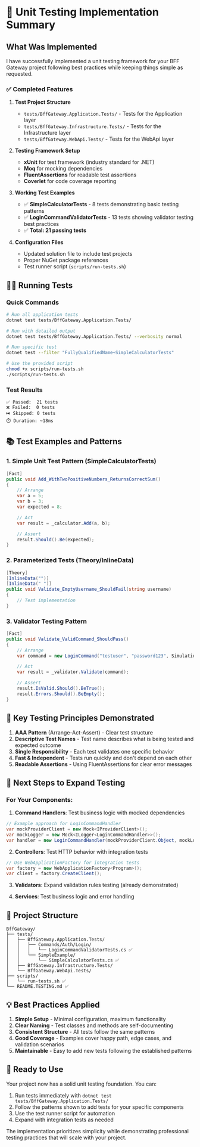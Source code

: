 # 🧪 Unit Testing Implementation Summary

## What Was Implemented

I have successfully implemented a unit testing framework for your BFF Gateway project following best practices while keeping things simple as requested.

### ✅ Completed Features

1. **Test Project Structure**

   - `tests/BffGateway.Application.Tests/` - Tests for the Application layer
   - `tests/BffGateway.Infrastructure.Tests/` - Tests for the Infrastructure layer
   - `tests/BffGateway.WebApi.Tests/` - Tests for the WebApi layer

2. **Testing Framework Setup**

   - **xUnit** for test framework (industry standard for .NET)
   - **Moq** for mocking dependencies
   - **FluentAssertions** for readable test assertions
   - **Coverlet** for code coverage reporting

3. **Working Test Examples**

   - ✅ **SimpleCalculatorTests** - 8 tests demonstrating basic testing patterns
   - ✅ **LoginCommandValidatorTests** - 13 tests showing validator testing best practices
   - ✅ **Total: 21 passing tests**

4. **Configuration Files**
   - Updated solution file to include test projects
   - Proper NuGet package references
   - Test runner script (`scripts/run-tests.sh`)

## 🏃‍♂️ Running Tests

### Quick Commands

```bash
# Run all application tests
dotnet test tests/BffGateway.Application.Tests/

# Run with detailed output
dotnet test tests/BffGateway.Application.Tests/ --verbosity normal

# Run specific test
dotnet test --filter "FullyQualifiedName~SimpleCalculatorTests"

# Use the provided script
chmod +x scripts/run-tests.sh
./scripts/run-tests.sh
```

### Test Results

```
✅ Passed:  21 tests
❌ Failed:  0 tests
⏭️ Skipped: 0 tests
⏱️ Duration: ~18ms
```

## 📚 Test Examples and Patterns

### 1. Simple Unit Test Pattern (SimpleCalculatorTests)

```csharp
[Fact]
public void Add_WithTwoPositiveNumbers_ReturnsCorrectSum()
{
    // Arrange
    var a = 5;
    var b = 3;
    var expected = 8;

    // Act
    var result = _calculator.Add(a, b);

    // Assert
    result.Should().Be(expected);
}
```

### 2. Parameterized Tests (Theory/InlineData)

```csharp
[Theory]
[InlineData("")]
[InlineData(" ")]
public void Validate_EmptyUsername_ShouldFail(string username)
{
    // Test implementation
}
```

### 3. Validator Testing Pattern

```csharp
[Fact]
public void Validate_ValidCommand_ShouldPass()
{
    // Arrange
    var command = new LoginCommand("testuser", "password123", SimulationScenario.None);

    // Act
    var result = _validator.Validate(command);

    // Assert
    result.IsValid.Should().BeTrue();
    result.Errors.Should().BeEmpty();
}
```

## 🎯 Key Testing Principles Demonstrated

1. **AAA Pattern** (Arrange-Act-Assert) - Clear test structure
2. **Descriptive Test Names** - Test name describes what is being tested and expected outcome
3. **Single Responsibility** - Each test validates one specific behavior
4. **Fast & Independent** - Tests run quickly and don't depend on each other
5. **Readable Assertions** - Using FluentAssertions for clear error messages

## 🔧 Next Steps to Expand Testing

### For Your Components:

1. **Command Handlers**: Test business logic with mocked dependencies

```csharp
// Example approach for LoginCommandHandler
var mockProviderClient = new Mock<IProviderClient>();
var mockLogger = new Mock<ILogger<LoginCommandHandler>>();
var handler = new LoginCommandHandler(mockProviderClient.Object, mockLogger.Object);
```

2. **Controllers**: Test HTTP behavior with integration tests

```csharp
// Use WebApplicationFactory for integration tests
var factory = new WebApplicationFactory<Program>();
var client = factory.CreateClient();
```

3. **Validators**: Expand validation rules testing (already demonstrated)

4. **Services**: Test business logic and error handling

## 📁 Project Structure

```
BffGateway/
├── tests/
│   ├── BffGateway.Application.Tests/
│   │   ├── Commands/Auth/Login/
│   │   │   └── LoginCommandValidatorTests.cs ✅
│   │   └── SimpleExample/
│   │       └── SimpleCalculatorTests.cs ✅
│   ├── BffGateway.Infrastructure.Tests/
│   └── BffGateway.WebApi.Tests/
├── scripts/
│   └── run-tests.sh ✅
└── README.TESTING.md ✅
```

## 💡 Best Practices Applied

1. **Simple Setup** - Minimal configuration, maximum functionality
2. **Clear Naming** - Test classes and methods are self-documenting
3. **Consistent Structure** - All tests follow the same patterns
4. **Good Coverage** - Examples cover happy path, edge cases, and validation scenarios
5. **Maintainable** - Easy to add new tests following the established patterns

## 🚀 Ready to Use

Your project now has a solid unit testing foundation. You can:

1. Run tests immediately with `dotnet test tests/BffGateway.Application.Tests/`
2. Follow the patterns shown to add tests for your specific components
3. Use the test runner script for automation
4. Expand with integration tests as needed

The implementation prioritizes simplicity while demonstrating professional testing practices that will scale with your project.
